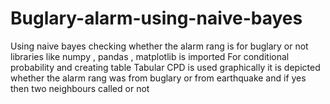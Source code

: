 # Buglary-alarm-using-naive-bayes
Using naive bayes checking whether the alarm rang is for buglary or not 
libraries like numpy , pandas , matplotlib is imported 
For conditional probability and creating table Tabular CPD is used 
graphically it is depicted whether the alarm rang was from buglary or from earthquake and if yes then two neighbours called or not 
